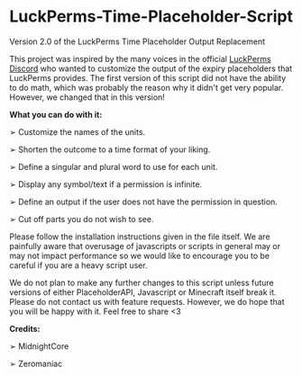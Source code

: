 # LuckPerms-Time-Placeholder-Script
Version 2.0 of the LuckPerms Time Placeholder Output Replacement

This project was inspired by the many voices in the official [LuckPerms Discord](https://discord.gg/luckperms) who wanted to customize the output of the expiry placeholders 
that LuckPerms provides. The first version of this script did not have the ability to do math, which was probably the reason why it didn't get very popular. 
However, we changed that in this version! 


**What you can do with it:**

➢ Customize the names of the units.

➢ Shorten the outcome to a time format of your liking.

➢ Define a singular and plural word to use for each unit.

➢ Display any symbol/text if a permission is infinite.

➢ Define an output if the user does not have the permission in question.

➢ Cut off parts you do not wish to see.


Please follow the installation instructions given in the file itself.
We are painfully aware that overusage of javascripts or scripts in general may or may not impact performance so we would like to encourage you
to be careful if you are a heavy script user. 

We do not plan to make any further changes to this script unless future versions of either PlaceholderAPI, Javascript or Minecraft itself break it.
Please do not contact us with feature requests.
However, we do hope that you will be happy with it. Feel free to share <3

**Credits:**


➢ MidnightCore

➢ Zeromaniac
